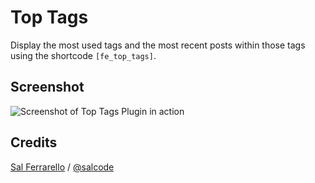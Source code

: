 # Top Tags

Display the most used tags and the most recent posts within those tags using the shortcode `[fe_top_tags]`.

## Screenshot

![Screenshot of Top Tags Plugin in action](/../screenshots/screenshots/top-tags-plugin.png?raw=true)

## Credits

[Sal Ferrarello](https://salferrarello.com) / [@salcode](https://twitter.com/salcode)
